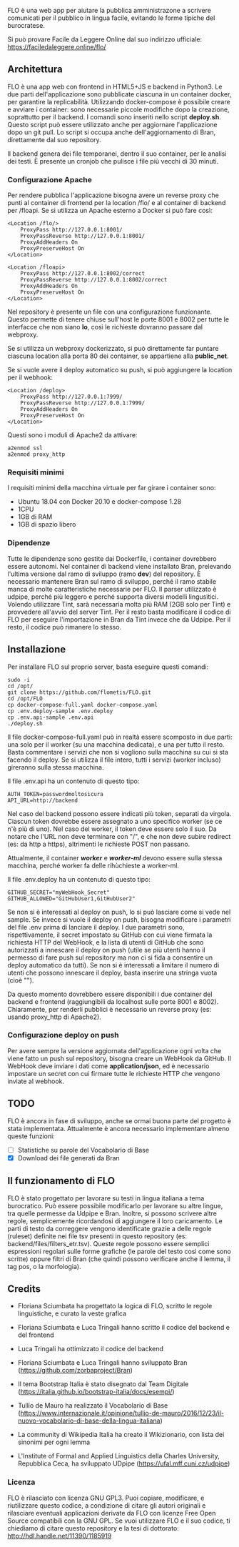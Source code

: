 FLO è una web app per aiutare la pubblica amministrazone a scrivere comunicati per il pubblico in lingua facile, evitando le forme tipiche del burocratese.

Si può provare Facile da Leggere Online dal suo indirizzo ufficiale:
https://faciledaleggere.online/flo/

## Architettura
FLO è una app web con frontend in HTML5+JS e backend in Python3. Le due parti dell'applicazione sono pubblicate ciascuna in un container docker, per garantire la replicabilità. Utilizzando docker-compose è possibile creare e avviare i container: sono necessarie piccole modifiche dopo la creazione, soprattutto per il backend. I comandi sono inseriti nello script **deploy.sh**. Questo script può essere utilizzato anche per aggiornare l'applicazione dopo un git pull. Lo script si occupa anche dell'aggiornamento di Bran, direttamente dal suo repository.

Il backend genera dei file temporanei, dentro il suo container, per le analisi dei testi. È presente un cronjob che pulisce i file più vecchi di 30 minuti.

### Configurazione Apache

Per rendere pubblica l'applicazione bisogna avere un reverse proxy che punti al container di frontend per la location /flo/ e al container di backend per /floapi. Se si utilizza un Apache esterno a Docker si può fare così:
```
<Location /flo/>
    ProxyPass http://127.0.0.1:8001/
    ProxyPassReverse http://127.0.0.1:8001/
    ProxyAddHeaders On
    ProxyPreserveHost On
</Location>

<Location /floapi>
    ProxyPass http://127.0.0.1:8002/correct
    ProxyPassReverse http://127.0.0.1:8002/correct
    ProxyAddHeaders On
    ProxyPreserveHost On
</Location>
```
Nel repository è presente un file con una configurazione funzionante.
Questo permette di tenere chiuse sull'host le porte 8001 e 8002 per tutte le interfacce che non siano **lo**, così le richieste dovranno passare dal webproxy.

Se si utilizza un webproxy dockerizzato, si può direttamente far puntare ciascuna location alla porta 80 dei container, se appartiene alla **public_net**.

Se si vuole avere il deploy automatico su push, si può aggiungere la location per il webhook:
```
<Location /deploy>
    ProxyPass http://127.0.0.1:7999/
    ProxyPassReverse http://127.0.0.1:7999/
    ProxyAddHeaders On
    ProxyPreserveHost On
</Location>
```

Questi sono i moduli di Apache2 da attivare:
```
a2enmod ssl
a2enmod proxy_http
```


### Requisiti minimi
I requisiti minimi della macchina virtuale per far girare i container sono:
* Ubuntu 18.04 con Docker 20.10 e docker-compose 1.28
* 1CPU
* 1GB di RAM
* 1GB di spazio libero

### Dipendenze
Tutte le dipendenze sono gestite dai Dockerfile, i container dovrebbero essere autonomi. Nel container di backend viene installato Bran, prelevando l'ultima versione dal ramo di sviluppo (ramo **dev**) del repository. È necessario mantenere Bran sul ramo di sviluppo, perché il ramo stabile manca di molte caratteristiche necessarie per FLO.
Il parser utilizzato è udpipe, perché più leggero e perché supporta diversi modelli lingusitici. Volendo utilizzare Tint, sarà necessaria molta più RAM (2GB solo per Tint) e provvedere all'avvio del server Tint. Per il resto basta modificare il codice di FLO per eseguire l'importazione in Bran da Tint invece che da Udpipe. Per il resto, il codice può rimanere lo stesso. 

## Installazione
Per installare FLO sul proprio server, basta eseguire questi comandi:
```
sudo -i
cd /opt/
git clone https://github.com/flometis/FLO.git
cd /opt/FLO
cp docker-compose-full.yaml docker-compose.yaml
cp .env.deploy-sample .env.deploy
cp .env.api-sample .env.api
./deploy.sh
```
Il file docker-compose-full.yaml può in realtà essere scomposto in due parti: una solo per il worker (su una macchina dedicata), e una per tutto il resto. Basta commentare i servizi che non si vogliono sulla macchina su cui si sta facendo il deploy. Se si utilizza il file intero, tutti i servizi (worker incluso) gireranno sulla stessa macchina.

Il file .env.api ha un contenuto di questo tipo:
```
AUTH_TOKEN=passwordmoltosicura
API_URL=http://backend
```
Nel caso del backend possono essere indicati più token, separati da virgola. Ciascun token dovrebbe essere assegnato a uno specifico worker (se ce n'è più di uno). Nel caso del worker, il token deve essere solo il suo. Da notare che l'URL non deve terminare con "/", e che non deve subire redirect (es: da http a https), altrimenti le richieste POST non passano.

Attualmente, il container ***worker*** e ***worker-ml*** devono essere sulla stessa macchina, perché worker fa delle rihùchieste a worker-ml.

Il file .env.deploy ha un contenuto di questo tipo:
```
GITHUB_SECRET="myWebHook_Secret"
GITHUB_ALLOWED="GitHubUser1,GitHubUser2"
```
Se non si è interessati al deploy on push, lo si può lasciare come si vede nel sample. Se invece si vuole il deploy on push, bisogna modificare i parametri del file .env prima di lanciare il deploy. I due parametri sono, rispettivamente, il secret impostato su GitHub con cui viene firmata la richiesta HTTP del WebHook, e la lista di utenti di GitHub che sono autorizzati a innescare il deploy on push (utile se più utenti hanno il permesso di fare push sul repository ma non ci si fida a consentire un deploy automatico da tutti). Se non si è interessati a limitare il numero di utenti che possono innescare il deploy, basta inserire una stringa vuota (cioè "").

Da questo momento dovrebbero essere disponibili i due container del backend e frontend (raggiungibili da localhost sulle porte 8001 e 8002). Chiaramente, per renderli pubblici è necessario un reverse proxy (es: usando proxy_http di Apache2).

### Configurazione deploy on push
Per avere sempre la versione aggiornata dell'applicazione ogni volta che viene fatto un push sul repository, bisogna creare un WebHook da GitHub. Il WebHook deve inviare i dati come **application/json**, ed è necessario impostare un secret con cui firmare tutte le richieste HTTP che vengono inviate al webhook.

## TODO
FLO è ancora in fase di sviluppo, anche se ormai buona parte del progetto è stata implementata. Attualmente è ancora necessario implementare almeno queste funzioni:
- [ ] Statistiche su parole del Vocabolario di Base
- [x] Download dei file generati da Bran

## Il funzionamento di FLO
FLO è stato progettato per lavorare su testi in lingua italiana a tema burocratico. Può essere possibile modificarlo per lavorare su altre lingue, tra quelle permesse da Udpipe e Bran. Inoltre, si possono scrivere altre regole, semplicemente ricordandosi di aggiungere il loro caricamento.
Le parti di testo da correggere vengono identificate grazie a delle regole (ruleset) definite nei file tsv presenti in questo repository (es: backend/files/filters_etr.tsv). Queste regole possono essere semplici espressioni regolari sulle forme grafiche (le parole del testo così come sono scritte) oppure filtri di Bran (che quindi possono verificare anche il lemma, il tag pos, o la morfologia).


## Credits
* Floriana Sciumbata ha progettato la logica di FLO, scritto le regole linguistiche, e curato la veste grafica
* Floriana Sciumbata e Luca Tringali hanno scritto il codice del backend e del frontend
* Luca Tringali ha ottimizzato il codice del backend
* Floriana Sciumbata e Luca Tringali hanno sviluppato Bran (https://github.com/zorbaproject/Bran)
* Il tema Bootstrap Italia è stato disegnato dal Team Digitale (https://italia.github.io/bootstrap-italia/docs/esempi/)

* Tullio de Mauro ha realizzato il Vocabolario di Base (https://www.internazionale.it/opinione/tullio-de-mauro/2016/12/23/il-nuovo-vocabolario-di-base-della-lingua-italiana)
* La community di Wikipedia Italia ha creato il Wikizionario, con lista dei sinonimi per ogni lemma
* L'Institute of Formal and Applied Linguistics della Charles University, Repubblica Ceca, ha sviluppato UDpipe (https://ufal.mff.cuni.cz/udpipe)

### Licenza
FLO è rilasciato con licenza GNU GPL3. Puoi copiare, modificare, e riutilizzare questo codice, a condizione di citare gli autori originali e rilasciare eventuali applicazioni derivate da FLO con licenze Free Open Source compatibili con la GNU GPL.
Se vuoi utilizzare FLO e il suo codice, ti chiediamo di citare questo repository e la tesi di dottorato: http://hdl.handle.net/11390/1185919
